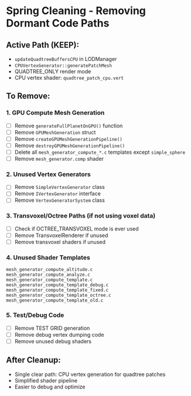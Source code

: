 # Spring Cleaning - Removing Dormant Code Paths

## Active Path (KEEP):
- `updateQuadtreeBuffersCPU` in LODManager
- `CPUVertexGenerator::generatePatchMesh`
- QUADTREE_ONLY render mode
- CPU vertex shader: `quadtree_patch_cpu.vert`

## To Remove:

### 1. GPU Compute Mesh Generation
- [ ] Remove `generateFullPlanetOnGPU()` function
- [ ] Remove `GPUMeshGeneration` struct  
- [ ] Remove `createGPUMeshGenerationPipeline()`
- [ ] Remove `destroyGPUMeshGenerationPipeline()`
- [ ] Delete all `mesh_generator_compute_*.c` templates except `simple_sphere`
- [ ] Remove `mesh_generator.comp` shader

### 2. Unused Vertex Generators
- [ ] Remove `SimpleVertexGenerator` class
- [ ] Remove `IVertexGenerator` interface
- [ ] Remove `VertexGeneratorSystem` class

### 3. Transvoxel/Octree Paths (if not using voxel data)
- [ ] Check if OCTREE_TRANSVOXEL mode is ever used
- [ ] Remove TransvoxelRenderer if unused
- [ ] Remove transvoxel shaders if unused

### 4. Unused Shader Templates
```
mesh_generator_compute_altitude.c
mesh_generator_compute_analyze.c
mesh_generator_compute_template.c
mesh_generator_compute_template_debug.c
mesh_generator_compute_template_fixed.c
mesh_generator_compute_template_octree.c
mesh_generator_compute_template_old.c
```

### 5. Test/Debug Code
- [ ] Remove TEST GRID generation
- [ ] Remove debug vertex dumping code
- [ ] Remove unused debug shaders

## After Cleanup:
- Single clear path: CPU vertex generation for quadtree patches
- Simplified shader pipeline
- Easier to debug and optimize